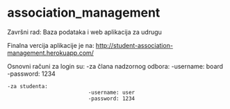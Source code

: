 # association_management
Završni rad: Baza podataka i web aplikacija za udrugu

Finalna vercija aplikacije je na: http://student-association-management.herokuapp.com/

Osnovni računi za login su:
    -za člana nadzornog odbora:
                              -username: board
                              -password: 1234
                              
    -za studenta:
                              -username: user
                              -password: 1234
